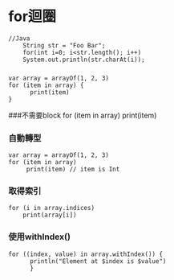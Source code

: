 # for迴圈
	//Java
        String str = "Foo Bar";
        for(int i=0; i<str.length(); i++)
        System.out.println(str.charAt(i));
### 
	var array = arrayOf(1, 2, 3)
	for (item in array) {
	      print(item)
	}
	
###不需要block
	for (item in array)
	     print(item)

### 自動轉型
	var array = arrayOf(1, 2, 3)
	for (item in array)
	     print(item) // item is Int
### 取得索引
	for (i in array.indices)
	    print(array[i])

### 使用withIndex()
	for ((index, value) in array.withIndex()) {
	      println("Element at $index is $value")
	      }